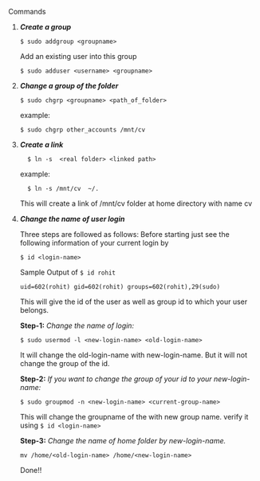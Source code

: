 
Commands 

1. ***Create a group***
      
      ```
      $ sudo addgroup <groupname>
      ```
      
      Add an existing user into this group
       
      ```
      $ sudo adduser <username> <groupname>
      ```
  
2. ***Change a group of the folder***

      ```
      $ sudo chgrp <groupname> <path_of_folder>
      ```
      
      example:
      
      ```
      $ sudo chgrp other_accounts /mnt/cv
      ```  

3. ***Create a link***
      ```
        $ ln -s  <real folder> <linked path>
      ```  
      example:
      ```
        $ ln -s /mnt/cv  ~/.
      ```
      This will create a link of /mnt/cv folder at home directory with name cv
  
4. ***Change the name of user login***

      Three steps are followed as follows:
      Before starting just see the following information of your current login by
      ```
      $ id <login-name>
      ```
      Sample Output of ```$ id rohit```
      
      ```uid=602(rohit) gid=602(rohit) groups=602(rohit),29(sudo)```
      
      This will give the id of the user as well as group id to which your user belongs.
            
      **Step-1:** *Change the name of login:*
      ```
      $ sudo usermod -l <new-login-name> <old-login-name>
      ```
      It will change the old-login-name with new-login-name. But it will not change the group of the id.
            
      **Step-2:** *If you want to change the group of your id to your new-login-name:*  
      ```
      $ sudo groupmod -n <new-login-name> <current-group-name>
      ```
      This will change the groupname of the with new group name.
      verify it using  ``` $ id <login-name> ```
            
      **Step-3:** *Change the name of home folder by new-login-name.*
      ```
      mv /home/<old-login-name> /home/<new-login-name>
      ```
      Done!!
